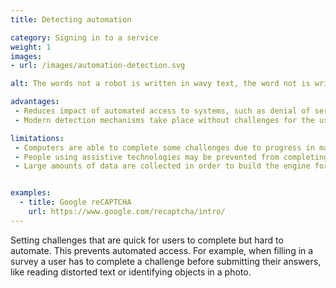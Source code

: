 ```yaml
---
title: Detecting automation

category: Signing in to a service
weight: 1
images:
- url: /images/automation-detection.svg

alt: The words not a robot is written in wavy text, the word not is written underneath in regular text.

advantages:
 - Reduces impact of automated access to systems, such as denial of service or spam
 - Modern detection mechanisms take place without challenges for the user to complete

limitations:
 - Computers are able to complete some challenges due to progress in machine learning or the feasibility of building click-farms
 - People using assistive technologies may be prevented from completing challenges
 - Large amounts of data are collected in order to build the engine for detecting automated access


examples:
  - title: Google reCAPTCHA
    url: https://www.google.com/recaptcha/intro/
---
```


Setting challenges that are quick for users to complete but hard to automate. This prevents automated access. For example, when filling in a survey a user has to complete a challenge before submitting their answers, like reading distorted text or identifying objects in a photo.
